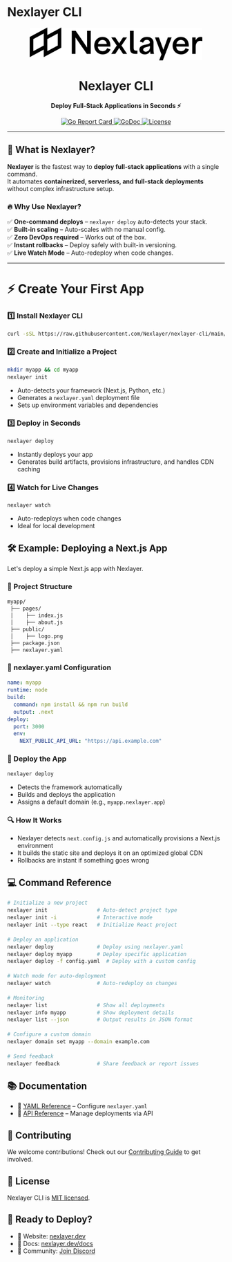 # Nexlayer CLI

<div align="center">
  <img src="pkg/ui/assets/logo.svg" alt="Nexlayer Logo" width="400"/>
  <h1>Nexlayer CLI</h1>
  <p><strong>Deploy Full-Stack Applications in Seconds ⚡️</strong></p>
  <p>
    <a href="https://goreportcard.com/report/github.com/Nexlayer/nexlayer-cli">
      <img src="https://goreportcard.com/badge/github.com/Nexlayer/nexlayer-cli" alt="Go Report Card">
    </a>
    <a href="https://godoc.org/github.com/Nexlayer/nexlayer-cli?status.svg">
      <img src="https://godoc.org/github.com/Nexlayer/nexlayer-cli?status.svg" alt="GoDoc">
    </a>
    <a href="LICENSE">
      <img src="https://img.shields.io/badge/License-MIT-blue.svg" alt="License">
    </a>
  </p>
</div>

---

## 🚀 What is Nexlayer?

**Nexlayer** is the fastest way to **deploy full-stack applications** with a single command.  
It automates **containerized, serverless, and full-stack deployments** without complex infrastructure setup.  

### **🔥 Why Use Nexlayer?**
✅ **One-command deploys** – `nexlayer deploy` auto-detects your stack.  
✅ **Built-in scaling** – Auto-scales with no manual config.  
✅ **Zero DevOps required** – Works out of the box.  
✅ **Instant rollbacks** – Deploy safely with built-in versioning.  
✅ **Live Watch Mode** – Auto-redeploy when code changes.  

---

# **⚡ Create Your First App**  

### **1️⃣ Install Nexlayer CLI**
```bash
curl -sSL https://raw.githubusercontent.com/Nexlayer/nexlayer-cli/main/install.sh | bash
```

### **2️⃣ Create and Initialize a Project**
```bash
mkdir myapp && cd myapp
nexlayer init
```
- Auto-detects your framework (Next.js, Python, etc.)
- Generates a `nexlayer.yaml` deployment file
- Sets up environment variables and dependencies

### **3️⃣ Deploy in Seconds**
```bash
nexlayer deploy
```
- Instantly deploys your app
- Generates build artifacts, provisions infrastructure, and handles CDN caching

### **4️⃣ Watch for Live Changes**
```bash
nexlayer watch
```
- Auto-redeploys when code changes
- Ideal for local development

## 🛠 Example: Deploying a Next.js App

Let's deploy a simple Next.js app with Nexlayer.

### 📂 Project Structure
```
myapp/
 ├── pages/
 │    ├── index.js
 │    ├── about.js
 ├── public/
 │    ├── logo.png
 ├── package.json
 ├── nexlayer.yaml
```

### 🔧 nexlayer.yaml Configuration
```yaml
name: myapp
runtime: node
build:
  command: npm install && npm run build
  output: .next
deploy:
  port: 3000
  env:
    NEXT_PUBLIC_API_URL: "https://api.example.com"
```

### 🚀 Deploy the App
```bash
nexlayer deploy
```
- Detects the framework automatically
- Builds and deploys the application
- Assigns a default domain (e.g., `myapp.nexlayer.app`)

### 🔍 How It Works
- Nexlayer detects `next.config.js` and automatically provisions a Next.js environment
- It builds the static site and deploys it on an optimized global CDN
- Rollbacks are instant if something goes wrong

## 💻 Command Reference

```bash
# Initialize a new project
nexlayer init                # Auto-detect project type
nexlayer init -i             # Interactive mode
nexlayer init --type react   # Initialize React project

# Deploy an application
nexlayer deploy              # Deploy using nexlayer.yaml
nexlayer deploy myapp        # Deploy specific application
nexlayer deploy -f config.yaml  # Deploy with a custom config

# Watch mode for auto-deployment
nexlayer watch               # Auto-redeploy on changes

# Monitoring
nexlayer list                # Show all deployments
nexlayer info myapp          # Show deployment details
nexlayer list --json         # Output results in JSON format

# Configure a custom domain
nexlayer domain set myapp --domain example.com

# Send feedback
nexlayer feedback            # Share feedback or report issues
```

## 📚 Documentation
- 📖 [YAML Reference](docs/reference/schemas/yaml/README.md) – Configure `nexlayer.yaml`
- 📡 [API Reference](docs/reference/api/README.md) – Manage deployments via API

## 💪 Contributing
We welcome contributions! Check out our [Contributing Guide](CONTRIBUTING.md) to get involved.

## 📜 License
Nexlayer CLI is [MIT licensed](LICENSE).

## 🚀 Ready to Deploy?
- 🔹 Website: [nexlayer.dev](https://nexlayer.dev)
- 🔹 Docs: [nexlayer.dev/docs](https://nexlayer.dev/docs)
- 🔹 Community: [Join Discord](https://discord.gg/nexlayer)
